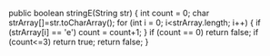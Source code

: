 public boolean stringE(String str) {
  int count = 0;
 char strArray[]=str.toCharArray();
  for (int i = 0; i<strArray.length; i++) {
  if (strArray[i] == 'e')
  count = count+1;
  }
if (count == 0)
return false;
if (count<=3)
return true;
return false;
}